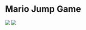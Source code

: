 <div><h1>Mario Jump Game</div></div>

<div>
  <img src="https://user-images.githubusercontent.com/84723659/182020536-e116413a-481e-4854-b77e-c99032289564.png">
  <img src="https://user-images.githubusercontent.com/84723659/182020882-f8093ed4-39d8-4d6d-9c43-9ab4437af44a.png">
</div>
